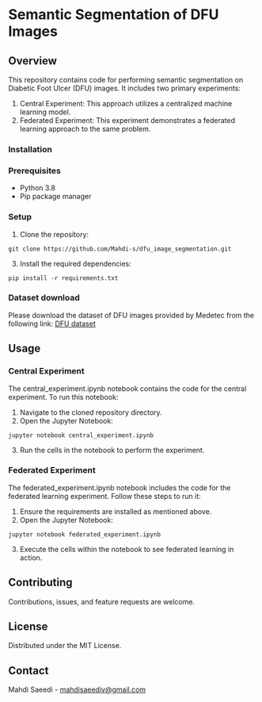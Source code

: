 # Semantic Segmentation of DFU Images
## Overview
This repository contains code for performing semantic segmentation on Diabetic Foot Ulcer (DFU) images. It includes two primary experiments:

1. Central Experiment: This approach utilizes a centralized machine learning model.
2. Federated Experiment: This experiment demonstrates a federated learning approach to the same problem.
### Installation
### Prerequisites
- Python 3.8
- Pip package manager
### Setup
1. Clone the repository:
   
```git clone https://github.com/Mahdi-s/dfu_image_segmentation.git```

3. Install the required dependencies:
   
```pip install -r requirements.txt```

### Dataset download

Please download the dataset of DFU images provided by Medetec from the following link:
[DFU dataset](https://ndusbpos-my.sharepoint.com/:u:/g/personal/mahdi_saeedi_ndus_edu/Ea2rPJJnlChFrwrmkPWFMqEBUUZcAYxndXvIw3ifwD1qog?e=aTmOMq) 

## Usage
### Central Experiment

The central_experiment.ipynb notebook contains the code for the central experiment. To run this notebook:

1. Navigate to the cloned repository directory.
2. Open the Jupyter Notebook:
   
```jupyter notebook central_experiment.ipynb```

3. Run the cells in the notebook to perform the experiment.

### Federated Experiment

The federated_experiment.ipynb notebook includes the code for the federated learning experiment. Follow these steps to run it:

1. Ensure the requirements are installed as mentioned above.
2. Open the Jupyter Notebook:

```jupyter notebook federated_experiment.ipynb```

3. Execute the cells within the notebook to see federated learning in action.

## Contributing
Contributions, issues, and feature requests are welcome.

## License
Distributed under the MIT License. 

## Contact
Mahdi Saeedi - mahdisaeediv@gmail.com
